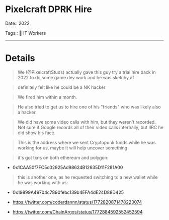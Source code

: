 # Pixelcraft DPRK Hire

Date:: 2022

Tags:: 💼 IT Workers

---


# Details

> We (@PixelcraftStuds) actually gave this guy try a trial hire back in 2022 to do some game dev work and he was sketchy af

> definitely felt like he could be a NK hacker

> We fired him within a month.

> He also tried to get us to hire one of his "friends" who was likely also a hacker.

> We did have some video calls with him, but they weren't recorded. Not sure if Google records all of their video calls internally, but IIRC he did show his face.

> This is the address where we sent Cryptopunk funds while he was working for us, maybe it will help uncover something

> it's got txns on both ethereum and polygon:

- 0x1CAA50f7FC5c02925Ad98624B12635D11F281A00

> this is another one, as he requested switching to a new wallet while he was working with us:

- 0x19899A49704c7890febc139b4EFA4dE24D88D425

- https://twitter.com/coderdannn/status/1772820871478223074

- https://twitter.com/ChainArgos/status/1772884592552452594